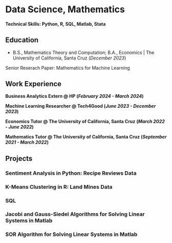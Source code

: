 # Data Science, Mathematics

#### Technical Skills: Python, R, SQL, Matlab, Stata

## Education 			        		
- B.S., Mathematics Theory and Computation; B.A., Economics | The University of California, Santa Cruz (_December 2023_)

Senior Reserach Paper: Mathematics for Machine Learning

## Work Experience
**Business Analytics Extern @ HP (_February 2024 - March 2024_)**

**Machine Learning Researcher @ Tech4Good (_June 2023 - December 2023_)**

**Economics Tutor @ The University of California, Santa Cruz (_March 2022 - June 2022_)**

**Mathematics Tutor @ The University of California, Santa Cruz (_September 2021 - March 2022_)**

## Projects

### Sentiment Analysis in Python: Recipe Reviews Data

### K-Means Clustering in R: Land Mines Data

### SQL

### Jacobi and Gauss-Siedel Algorithms for Solving Linear Systems in Matlab

### SOR Algorithm for Solving Linear Systems in Matlab



<!--- ### [Algorithm for Solving System of Equations with Gaussian Elimination in Matlab](https://github.com/arielseidman/Gaussian-Elimination/blob/main/gauss_e2.m) -->

<!---              ### Algorithm for Row Reduction Using Inverse of Matrix in Matlab -->

